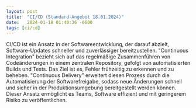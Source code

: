 ```yaml
---
layout: post
title:  "CI/CD (Standard-Angebot 18.01.2024)"
date:   2024-01-18 01:40:36 -0600
tags: [ci/cd]
---
```


CI/CD ist ein Ansatz in der Softwareentwicklung, der darauf abzielt, Software-Updates schneller und zuverlässiger bereitzustellen. "Continuous Integration" bezieht sich auf das regelmäßige Zusammenführen von Codeänderungen in einem zentralen Repository, gefolgt von automatisierten Builds und Tests. Das Ziel ist es, Fehler frühzeitig zu erkennen und zu beheben. "Continuous Delivery" erweitert diesen Prozess durch die Automatisierung der Softwarefreigabe, sodass neue Änderungen schnell und sicher in der Produktionsumgebung bereitgestellt werden können. Dieser Ansatz ermöglicht es Teams, Software effizient und mit geringerem Risiko zu veröffentlichen.